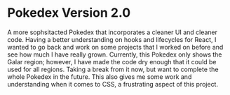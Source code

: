 # Pokedex Version 2.0

A more sophsitacted Pokedex that incorporates a cleaner UI and cleaner code. Having a better understanding on hooks and lifecycles for React, I wanted to go back and work on some projects that I worked on before and see how much I have really grown. Currently, this Pokedex only shows the Galar region; however, I have made the code dry enough that it could be used for all regions. Taking a break from it now, but want to complete the whole Pokedex in the future. This also gives me some work and understanding when it comes to CSS, a frustrating aspect of this project.

